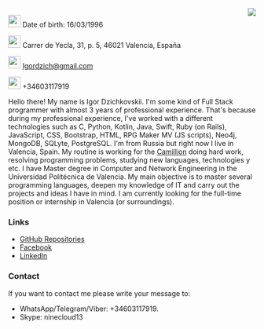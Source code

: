 <img src="https://user-images.githubusercontent.com/49725913/124142075-32597e80-da8a-11eb-973d-439b42a77c39.png" align="right">

<img src="https://user-images.githubusercontent.com/49725913/124145644-4357bf00-da8d-11eb-9410-6ffc9bb38a2e.png" width="25" height="25"> Date of birth: 16/03/1996

<img src="https://user-images.githubusercontent.com/49725913/124145804-6aae8c00-da8d-11eb-9327-3255ed139398.png" width="25" height="25"> Carrer de Yecla, 31, p. 5, 46021 Valencia, España

<img src="https://user-images.githubusercontent.com/49725913/124144252-16ef7300-da8c-11eb-8199-ae8928d58de2.png" width="25" height="25"> [Igordzich@gmail.com](mailto:igordzich@gmail.com) 

<img src="https://user-images.githubusercontent.com/49725913/124145462-1c00f200-da8d-11eb-9a91-c522f5682e95.png" width="25" height="25"> +34603117919


Hello there! My name is Igor Dzichkovskii. I'm some kind of Full Stack programmer with almost 3 years of professional experience. That's because during my professional experience, I've worked with a different technologies such as C, Python, Kotlin, Java, Swift, Ruby (on Rails), JavaScript, CSS, Bootstrap, HTML, RPG Maker MV (JS scripts), Neo4j, MongoDB, SQLyte, PostgreSQL. I'm from Russia but right now I live in Valencia, Spain. My routine is working for the [Camillion](https://camillion.app) doing hard work, resolving programming problems, studying new languages, technologies y etc. I have Master degree in Computer and Network Engineering in the Universidad Politécnica de Valencia. My main objective is to master several programming languages, deepen my knowledge of IT and carry out the projects and ideas I have in mind. I am currently looking for the full-time position or internship in Valencia (or surroundings).


### Links

- [GitHub Repositories](https://github.com/CloudNine13?tab=repositories "Here is my repositories page")
- [Facebook](https://www.facebook.com/profile.php?id=100005125450880 "Here is my FB page")
- [LinkedIn](https://www.linkedin.com/in/igordzichkovskii/ "Here is my LinkedIn page")

### Contact

If you want to contact me please write your message to:
- WhatsApp/Telegram/Viber: +34603117919. 
- Skype: ninecloud13
